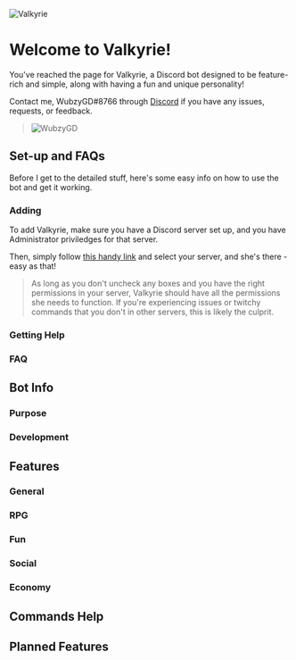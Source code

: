 ![Valkyrie](https://cdn.discordapp.com/avatars/619305062900039726/11f87bc65ad38fbcee6f95202f835360.webp?size=256)

# Welcome to Valkyrie!

You've reached the page for Valkyrie, a Discord bot designed to be feature-rich and simple, along with having a fun and unique personality!

Contact me, WubzyGD#8766 through [Discord](https://discord.com) if you have any issues, requests, or feedback.

> ![WubzyGD](https://cdn.discordapp.com/avatars/330547934951112705/a_a6ecc58ac7857063425a0f2e614a3cc3.webp?size=64)

## Set-up and FAQs

Before I get to the detailed stuff, here's some easy info on how to use the bot and get it working. 

### Adding

To add Valkyrie, make sure you have a Discord server set up, and you have Administrator priviledges for that server.

Then, simply follow [this handy link]() and select your server, and she's there - easy as that!

> As long as you don't uncheck any boxes and you have the right permissions in your server, Valkyrie should have all the permissions she needs to function. If you're experiencing issues or twitchy commands that you don't in other servers, this is likely the culprit.

### Getting Help

### FAQ

## Bot Info

### Purpose

### Development

## Features

### General

### RPG

### Fun

### Social

### Economy

## Commands Help

## Planned Features
